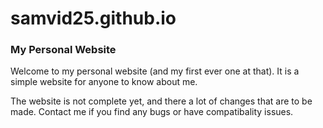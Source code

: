 # samvid25.github.io
### My Personal Website

Welcome to my personal website (and my first ever one at that). It is a simple website for anyone to know about me. 

The website is not complete yet, and there a lot of changes that are to be made.
Contact me if you find any bugs or have compatibality issues.


